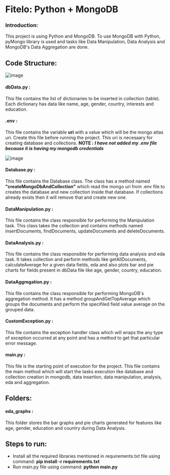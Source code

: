 # Fitelo: Python + MongoDB

### Introduction:
This project is using Python and MongoDB. To use MongoDB with Python, pyMongo library is used and tasks like Data Manipulation, Data Analysis and MongoDB's Data Aggregation are done.

## Code Structure:

![image](https://github.com/adarsh-tyagi/fitelo-assignment/assets/52347329/76007645-1681-4669-a530-0557efb7cf15)

#### dbData.py :
This file contains the list of dictionaries to be inserted in collection (table). Each dictionary has data like name, age, gender, country, interests and education.

#### .env :
This file contains the variable **uri** with a value which will be the mongo atlas uri. Create this file before running the project. This uri is necesaary for creating database and collections.
**NOTE :**  ***I have not added my .env file because it is having my mongodb credentials***

![image](https://github.com/adarsh-tyagi/fitelo-assignment/assets/52347329/a204114f-06fc-4e66-982d-f2ad3af260db)

#### Database.py :
This file contains the Database class. The class has a method named **"createMongoDbAndCollection"** which read the mongo uri from .env file to creates the database and new collection inside that database. If collections already exists then it will remove that and create new one.

#### DataManipulation.py :
This file contains the class responsible for performing the Manipulation task. This class takes the collection and contains methods named insertDocuments, findDocuments, updateDocuments and deleteDocuments.

#### DataAnalysis.py : 
This file contains the class responsible for performing data analysis and eda task. It takes collection and perform methods like getAllDocuments, calculateAverage for a given data fields, eda and also plots bar and pie charts for fields present in dbData file like age, gender, country, education.

#### DataAggregation.py : 
This file contains the class responsible for performing MongoDB's aggregation method. It has a method groupAndGetTopAverage which groups the documents and perform the specifiled field value average on the grouped data.

#### CustomException.py : 
This file contains the exception handler class which will wraps the any type of exception occurred at any point and has a method to get that particular error message.

#### main.py : 
This file is the starting point of execution for the project. This file contains the main method which will start the tasks execution like database and collection creation in mongodb, data insertion, data manipulation, analysis, eda and aggregation.

## Folders:
#### eda_graphs : 
This folder stores the bar graphs and pie charts generated for features like age, gender, education and country during Data Analysis. 

## Steps to run:
- Install all the required libraries mentioned in requirements.txt file using command:  **pip install -r requirements.txt**
- Run main.py file using command: **python main.py**



